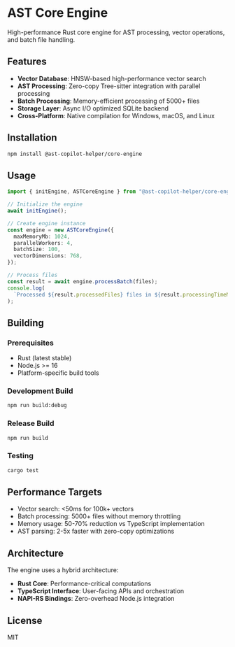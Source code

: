 # AST Core Engine

High-performance Rust core engine for AST processing, vector operations, and batch file handling.

## Features

- **Vector Database**: HNSW-based high-performance vector search
- **AST Processing**: Zero-copy Tree-sitter integration with parallel processing
- **Batch Processing**: Memory-efficient processing of 5000+ files
- **Storage Layer**: Async I/O optimized SQLite backend
- **Cross-Platform**: Native compilation for Windows, macOS, and Linux

## Installation

```bash
npm install @ast-copilot-helper/core-engine
```

## Usage

```typescript
import { initEngine, ASTCoreEngine } from "@ast-copilot-helper/core-engine";

// Initialize the engine
await initEngine();

// Create engine instance
const engine = new ASTCoreEngine({
  maxMemoryMb: 1024,
  parallelWorkers: 4,
  batchSize: 100,
  vectorDimensions: 768,
});

// Process files
const result = await engine.processBatch(files);
console.log(
  `Processed ${result.processedFiles} files in ${result.processingTimeMs}ms`,
);
```

## Building

### Prerequisites

- Rust (latest stable)
- Node.js >= 16
- Platform-specific build tools

### Development Build

```bash
npm run build:debug
```

### Release Build

```bash
npm run build
```

### Testing

```bash
cargo test
```

## Performance Targets

- Vector search: <50ms for 100k+ vectors
- Batch processing: 5000+ files without memory throttling
- Memory usage: 50-70% reduction vs TypeScript implementation
- AST parsing: 2-5x faster with zero-copy optimizations

## Architecture

The engine uses a hybrid architecture:

- **Rust Core**: Performance-critical computations
- **TypeScript Interface**: User-facing APIs and orchestration
- **NAPI-RS Bindings**: Zero-overhead Node.js integration

## License

MIT

